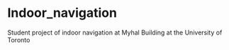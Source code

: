 # Indoor_navigation
Student project of indoor navigation at Myhal Building at the University of Toronto
